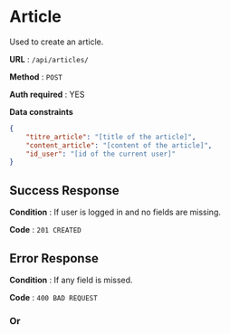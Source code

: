 # Article

Used to create an article.

**URL** : `/api/articles/`

**Method** : `POST`

**Auth required** : YES

**Data constraints**

```json
{
    "titre_article": "[title of the article]",
    "content_article": "[content of the article]",
    "id_user": "[id of the current user]"
}
```

## Success Response

**Condition** : If user is logged in and no fields are missing.

**Code** : `201 CREATED`

## Error Response

**Condition** : If any field is missed.

**Code** : `400 BAD REQUEST`

### Or

